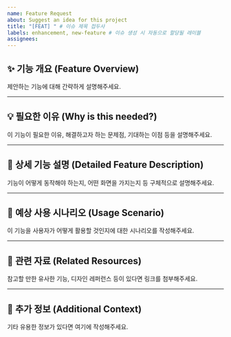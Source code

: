 ```yaml
---
name: Feature Request
about: Suggest an idea for this project
title: "[FEAT] " # 이슈 제목 접두사
labels: enhancement, new-feature # 이슈 생성 시 자동으로 할당될 레이블
assignees:
---
```


## ✨ 기능 개요 (Feature Overview)

제안하는 기능에 대해 간략하게 설명해주세요.

---

## 💡 필요한 이유 (Why is this needed?)

이 기능이 필요한 이유, 해결하고자 하는 문제점, 기대하는 이점 등을 설명해주세요.

---

## 📝 상세 기능 설명 (Detailed Feature Description)

기능이 어떻게 동작해야 하는지, 어떤 화면을 가지는지 등 구체적으로 설명해주세요.

---

## 🚀 예상 사용 시나리오 (Usage Scenario)

이 기능을 사용자가 어떻게 활용할 것인지에 대한 시나리오를 작성해주세요.

---

## 🧩 관련 자료 (Related Resources)

참고할 만한 유사한 기능, 디자인 레퍼런스 등이 있다면 링크를 첨부해주세요.

---

## 📝 추가 정보 (Additional Context)

기타 유용한 정보가 있다면 여기에 작성해주세요.
